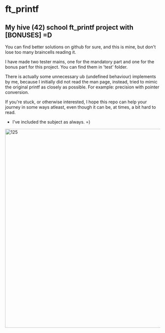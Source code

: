# ft_printf
## My hive (42) school ft_printf project with [BONUSES] =D

You can find better solutions on github for sure, and this is mine, but don't lose too many braincells reading it.

I have made two tester mains, one for the mandatory part and one for the bonus part for this project. You can find them in 'test' folder. 

There is actually some unnecessary ub (undefined behaviour) implements by me, because I initially did not read the man page, instead, tried to mimic the original printf as closely as possible.
For example: precision with pointer conversion.

If you're stuck, or otherwise interested, I hope this repo can help your journey in some ways atleast, even though it can be, at times, a bit hard to read.

- I've included the subject as always.
=)

<img width="644" alt="125" src="https://user-images.githubusercontent.com/97135325/207169463-6830b696-0457-46cd-a2da-570cf1147779.png">
